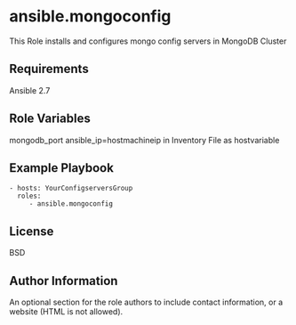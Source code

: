 ansible.mongoconfig
=========

This Role installs and configures mongo config servers in MongoDB Cluster

Requirements
------------
Ansible 2.7

Role Variables
--------------

mongodb_port
ansible_ip=hostmachineip in Inventory File as hostvariable


Example Playbook
----------------

    - hosts: YourConfigserversGroup
      roles:
         - ansible.mongoconfig

License
-------

BSD

Author Information
------------------

An optional section for the role authors to include contact information, or a website (HTML is not allowed).
